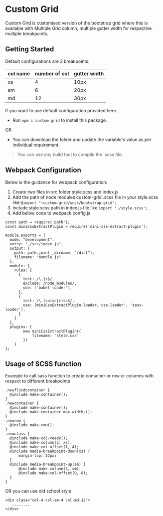 # Custom Grid
Custom Grid is customised version of the bootstrap grid where this is available with Multiple Grid column, multiple gutter width for respective multiple breakpoints.

## Getting Started
Default configurations are 3 breakpoints: 

col name | number of col | gutter width
------------ | ------------- | -----------
xs | 4  | 10px
sm | 6  | 20px
md | 12 | 30px

If you want to use default configuration provided here. 
* Run `npm i custom-grid` to install this package. 

OR

* You can download the folder and update the variable's value as per individual requirement.

> You can use any build tool to compile the .scss file.

## Webpack Configuration
Below is the guidance for webpack configuration:
1. Create two files in src folder style.scss and index.js
2. Add the path of node modules custom-grid .scss file in your style.scss like `@import "~custom-grid/scss/bootstrap-grid";` 
3. Include style.scss path in index.js file like `import './style.scss';`
4. Add below code to webpack.config.js
```
const path = require('path');
const miniCssExtractPlugin = require('mini-css-extract-plugin');

module.exports = {
  mode: "development",
  entry: "./src/index.js",
  output: {
    path: path.join(__dirname, "/dist"),
    filename: "bundle.js"
  },
  module: {
    rules: [
      {
        test: /\.js$/,
        exclude: /node_modules/,
        use: ['babel-loader'],
      },
      {
        test: /\.(sa|sc|c)ss$/,
        use: [miniCssExtractPlugin.loader,'css-loader', 'sass-loader'],
      }
    ]
  },
  plugins: [
		new miniCssExtractPlugin({
			filename: 'style.css'
		})
	]
};

```


## Usage of  SCSS function
Example to call sass function to create container or row or columns with respect to different breakpoints 

```
.newfluidcontainer {
  @include make-container();
}
.newcontainer {
  @include make-container();
  @include make-container-max-widths();
}
.newrow {
  @include make-row();
}
.newclass {
  @include make-col-ready();
  @include make-column(2, xs);
  @include make-col-offset(1, 4);
  @include media-breakpoint-down(xs) {
      margin-top: 32px;
  }
  @include media-breakpoint-up(sm) {
      @include make-column(4, sm);
      @include make-col-offset(0, 8);
  }
}
```
OR you can use old school style
```
<div class="col-4 col-sm-4 col-md-12">
   ........
</div>